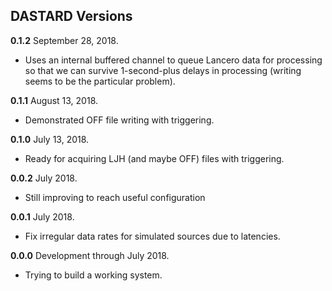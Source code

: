 ## DASTARD Versions

**0.1.2** September 28, 2018.
* Uses an internal buffered channel to queue Lancero data for processing so that 
  we can survive 1-second-plus delays in processing (writing seems to be the
  particular problem).

**0.1.1** August 13, 2018.
* Demonstrated OFF file writing with triggering.

**0.1.0** July 13, 2018.
* Ready for acquiring LJH (and maybe OFF) files with triggering.

**0.0.2** July 2018.
* Still improving to reach useful configuration

**0.0.1** July 2018.
* Fix irregular data rates for simulated sources due to latencies.


**0.0.0** Development through July 2018.  
* Trying to build a working system.
